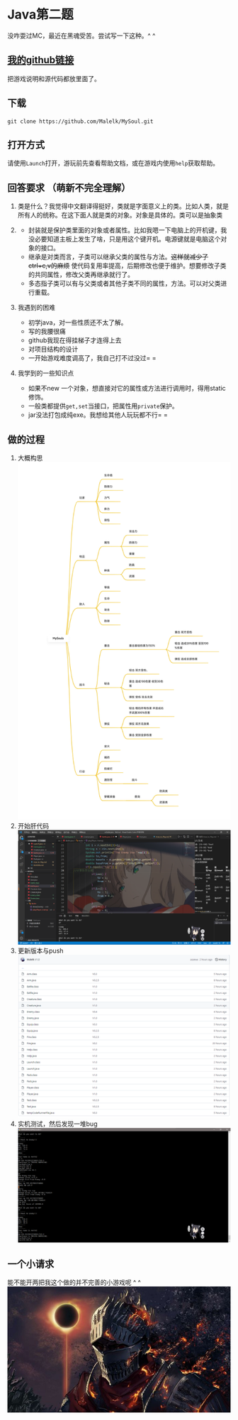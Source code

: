 # Java第二题
没咋耍过MC，最近在黑魂受苦。尝试写一下这种。^ ^
## [我的github链接](https://github.com/Malelk/MySoul)
把游戏说明和源代码都放里面了。  

## 下载
`git clone https://github.com/Malelk/MySoul.git`  
## 打开方式
请使用`Launch`打开，游玩前先查看帮助文档，或在游戏内使用`help`获取帮助。

## 回答要求 （萌新不完全理解）
1. 类是什么？我觉得中文翻译得挺好，类就是字面意义上的类。比如人类，就是所有人的统称。在这下面人就是类的对象。对象是具体的。类可以是抽象类
2. - 封装就是保护类里面的对象或者属性。比如我嗯一下电脑上的开机键，我没必要知道主板上发生了啥，只是用这个键开机。电源键就是电脑这个对象的接口。
    - 继承是对类而言，子类可以继承父类的属性与方法。~~这样就减少了ctrl+c,v的麻烦~~ 使代码复用率提高，后期修改也便于维护。想要修改子类的共同属性，修改父类再继承就行了。
    - 多态指子类可以有与父类或者其他子类不同的属性，方法。可以对父类进行重载。

3. 我遇到的困难
    - 初学java，对一些性质还不太了解。
    - 写的我腰很痛
    - github我现在得挂梯子才连得上去
    - 对项目结构的设计
    - 一开始游戏难度调高了，我自己打不过没过= =
4. 我学到的一些知识点
   - 如果不new 一个对象，想直接对它的属性或方法进行调用时，得用static修饰。
   - 一般类都提供`get,set`当接口，把属性用`private`保护。
   - jar没法打包成纯exe。我想给其他人玩玩都不行= =
## 做的过程
1. 大概构思
![构思](IMG_1631790433086.jpg)
2. 开始肝代码
![](beilv.png)
3. 更新版本与push
![](git.png)
4. 实机测试，然后发现一堆bug
![](2.png)
## 一个小请求
能不能开两把我这个做的并不完善的小游戏呢 ^ ^
![](src=http___hbimg.b0.upaiyun.com_847312d5f11043d19863591aee2a82fd78453de3471af-6axw09_fw658&refer=http___hbimg.b0.upaiyun.png)